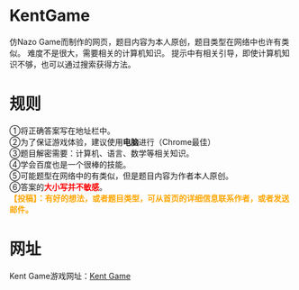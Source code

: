 # KentGame

仿Nazo Game而制作的网页，题目内容为本人原创，题目类型在网络中也许有类似。 难度不是很大，需要相关的计算机知识。 提示中有相关引导，即使计算机知识不够，也可以通过搜索获得方法。



规则
==

①将正确答案写在地址栏中。<br>②为了保证游戏体验，建议使用<span style='font-weight:900;'>电脑</span>进行（Chrome最佳）<br>③题目解密需要：计算机、语言、数学等相关知识。<br>④学会百度也是一个很棒的技能。<br>⑤可能题型在网络中的有类似，但是题目内容为作者本人原创。<br>⑥答案的<span style='color:red;font-weight:900'>大小写并不敏感</span>。<br><span style='color:orange;font-weight:bold'>【投稿】：有好的想法，或者题目类型，可从首页的详细信息联系作者，或者发送邮件。</span>



网址
==

Kent Game游戏网址：[Kent Game](https://bencky1017.github.io/KentGame/index.html)
